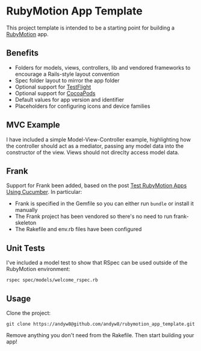 # RubyMotion App Template

This project template is intended to be a starting point for building a [RubyMotion](http://www.rubymotion.com/) app.

## Benefits

* Folders for models, views, controllers, lib and vendored frameworks to encourage a Rails-style layout convention
* Spec folder layout to mirror the app folder
* Optional support for [TestFlight](http://www.rubymotion.com/developer-center/articles/testflight/)
* Optional support for [CocoaPods](http://www.rubymotion.com/developer-center/articles/cocoapods/)
* Default values for app version and identifier
* Placeholders for configuring icons and device families

## MVC Example

I have included a simple Model-View-Controller example, highlighting how the controller should act as a mediator, passing any model data into the constructor of the view. Views should not direclty access model data.

## Frank

Support for Frank been added, based on the post [Test RubyMotion Apps Using Cucumber](http://calebcohoon.blogspot.co.uk/2012/06/test-rubymotion-apps-using-cucumber.html). In particular:

* Frank is specified in the Gemfile so you can either run `bundle` or install it manually
* The Frank project has been vendored so there's no need to run frank-skeleton
* The Rakefile and env.rb files have been configured

## Unit Tests

I've included a model test to show that RSpec can be used outside of the RubyMotion environment:

    rspec spec/models/welcome_rspec.rb

## Usage

Clone the project:

    git clone https://andyw8@github.com/andyw8/rubymotion_app_template.git

Remove anything you don't need from the Rakefile. Then start building your app!
